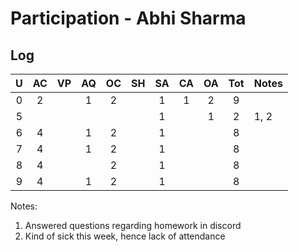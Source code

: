 # Participation - Abhi Sharma

## Log ##

| U | AC | VP | AQ | OC | SH | SA | CA | OA | Tot | Notes
|:-:|:--:|:--:|:--:|:--:|:--:|:--:|:--:|:--:|:---:|:--------
| 0 |  2 |    |  1 |  2 |    |  1 |  1 |  2 |  9  | 
| 5 |    |    |    |    |    |  1 |    |  1 |  2  | 1, 2
| 6 |  4 |    |  1 |  2 |    |  1 |    |    |  8  | 
| 7 |  4 |    |  1 |  2 |    |  1 |    |    |  8  | 
| 8 |  4 |    |    |  2 |    |  1 |    |    |  8  | 
| 9 |  4 |    |  1 |  2 |    |  1 |    |    |  8  | 

Notes:
1. Answered questions regarding homework in discord 
2. Kind of sick this week, hence lack of attendance

